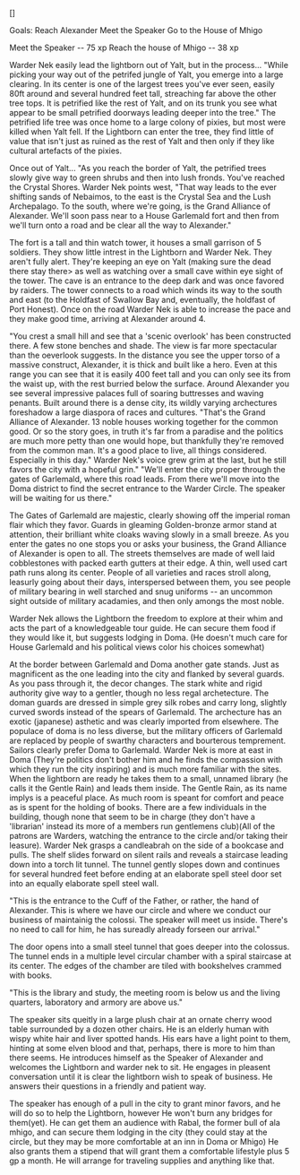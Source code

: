 []


Goals:
Reach Alexander
Meet the Speaker
Go to the House of Mhigo

Meet the Speaker -- 75 xp
Reach the house of Mhigo -- 38 xp

Warder Nek easily lead the lightborn out of Yalt, but in the process...
"While picking your way out of the petrifed jungle of Yalt, you emerge into a large clearing. In its center is one of the largest trees you've ever seen, easily 80ft around and several hundred feet tall, streaching far above the other tree tops. It is petrified like the rest of Yalt, and on its trunk you see what appear to be small petrified doorways leading deeper into the tree."
    The petrified life tree was once home to a large colony of pixies, but most were killed when Yalt fell. If the Lightborn can enter the tree, they find little of value that isn't just as ruined as the rest of Yalt and then only if they like cultural artefacts of the pixies.

Once out of Yalt...
"As you reach the border of Yalt, the petrified trees slowly give way to green shrubs and then into lush fronds. You've reached the Crystal Shores. Warder Nek points west, "That way leads to the ever shifting sands of Nebaimos, to the east is the Crystal Sea and the Lush Archepalago. To the south, where we're going, is the Grand Alliance of Alexander. We'll soon pass near to a House Garlemald fort and then from we'll turn onto a road and be clear all the way to Alexander."

The fort is a tall and thin watch tower, it houses a small garrison of 5 soldiers. They show little intrest in the Lightborn and Warder Nek. They aren't fully alert. They're keeping an eye on Yalt (making sure the dead there stay there> as well as watching over a small cave within eye sight of the tower. The cave is an entrance to the deep dark and was once favored by raiders.
The tower connects to a road which winds its way to the south and east (to the Holdfast of Swallow Bay and, eventually, the holdfast of Port Honest). Once on the road Warder Nek is able to increase the pace and they make good time, arriving at Alexander around 4.

"You crest a small hill and see that a 'scenic overlook' has been constructed there. A few stone benches and shade. The view is far more spectacular than the oeverlook suggests. In the distance you see the upper torso of a massive construct, Alexander, it is thick and built like a hero. Even at this range you can see that it is easily 400 feet tall and you can only see its from the waist up, with the rest burried below the surface. Around Alexander you see several impressive palaces full of soaring buttresses and waving penants. Built around there is a dense city, its wildly varying archectures foreshadow a large diaspora of races and cultures. "That's the Grand Alliance of Alexander. 13 noble houses working together for the common good. Or so the story goes, in truth it's far from a paradise and the politics are much more petty than one would hope, but thankfully they're removed from the common man. It's a good place to live, all things considered. Especially in this day." Warder Nek's voice grew grim at the last, but he still favors the city with a hopeful grin."
"We'll enter the city proper through the gates of Garlemald, where this road leads. From there we'll move into the Doma district to find the secret entrance to the Warder Circle. The speaker will be waiting for us there."

The Gates of Garlemald are majestic, clearly showing off the imperial roman flair which they favor. Guards in gleaming Golden-bronze armor stand at attention, their brilliant white cloaks waving slowly in a small breeze. As you enter the gates no one stops you or asks your business, the Grand Alliance of Alexander is open to all. The streets themselves are made of well laid cobblestones with packed earth gutters at their edge. A thin, well used cart path runs along its center. People of all varieties and races stroll along, leasurly going about their days, interspersed between them, you see people of military bearing in well starched and snug uniforms -- an uncommon sight outside of military acadamies, and then only amongs the most noble.

Warder Nek allows the Lightborn the freedom to explore at their whim and acts the part of a knowledgeable tour guide. He can secure them food if they would like it, but suggests lodging in Doma. (He doesn't much care for House Garlemald and his political views color his choices somewhat)

At the border between Garlemald and Doma another gate stands. Just as magnificent as the one leading into the city and flanked by several guards. As you pass through it, the decor changes. The stark white and rigid authority give way to a gentler, though no less regal archetecture. The doman guards are dressed in simple grey silk robes and carry long, slightly curved swords instead of the spears of Garlemald. The archecture has an exotic (japanese) asthetic and was clearly imported from elsewhere. The populace of doma is no less diverse, but the military officers of Garlemald are replaced by people of swarthy characters and bourterous temprement. Sailors clearly prefer Doma to Garlemald. Warder Nek is more at east in Doma (They're politics don't bother him and he finds the compassion with which they run the city inspiring) and is much more familiar with the sites. 
When the lightborn are ready he takes them to a small, unnamed library (he calls it the Gentle Rain) and leads them inside. The Gentle Rain, as its name implys is a peaceful place. As much room is speant for comfort and peace as is spent for the holding of books. There are a few individuals in the building, though none that seem to be in charge (they don't have a 'librarian' instead its more of a members run gentlemens club)(All of the patrons are Warders, watching the entrance to the circle and/or taking their leasure). Warder Nek grasps a candleabrah on the side of a bookcase and pulls. The shelf slides forward on silent rails and reveals a staircase leading down into a torch lit tunnel. The tunnel gently slopes down and continues for several hundred feet before ending at an elaborate spell steel door set into an equally elaborate spell steel wall.

"This is the entrance to the Cuff of the Father, or rather, the hand of Alexander. This is where we have our circle and where we conduct our business of maintainig the colossi. The speaker will meet us inside. There's no need to call for him, he has sureadly already forseen our arrival."

The door opens into a small steel tunnel that goes deeper into the colossus. The tunnel ends in a multiple level circular chamber with a spiral staircase at its center. The edges of the chamber are tiled with bookshelves crammed with books.

"This is the library and study, the meeting room is below us and the living quarters, laboratory and armory are above us."

The speaker sits queitly in a large plush chair at an ornate cherry wood table surrounded by a dozen other chairs. He is an elderly human with wispy white hair and liver spotted hands. His ears have a light point to them, hinting at some elven blood and that, perhaps, there is more to him than there seems. He introduces himself as the Speaker of Alexander and welcomes the Lightborn and warder nek to sit. He engages in pleasent conversation until it is clear the lightborn wish to speak of business. He answers their questions in a friendly and patient way.

The speaker has enough of a pull in the city to grant minor favors, and he will do so to help the Lightborn, however He won't burn any bridges for them(yet). He can get them an audience with Rabal, the former bull of ala mhigo, and can secure them lodging in the city (they could stay at the circle, but they may be more comfortable at an inn in Doma or Mhigo) He also grants them a stipend that will grant them a comfortable lifestyle plus 5 gp a month. He will arrange for traveling supplies and anything like that.